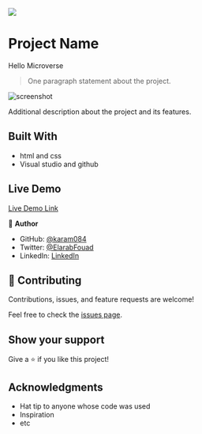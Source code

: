 ![](https://github.com/karam084/Hello_Microverse)

# Project Name

Hello Microverse

> One paragraph statement about the project.

![screenshot]()

Additional description about the project and its features.

## Built With

- html and css
- Visual studio and github

## Live Demo

[Live Demo Link](https://github.com/karam084/Hello_Microverse)

👤 **Author**

- GitHub: [@karam084](https://github.com/karam084)
- Twitter: [@ElarabFouad](https://twitter.com/ElarabFouad)
- LinkedIn: [LinkedIn](https://www.linkedin.com/in/karam-fouad-179830214/)

## 🤝 Contributing

Contributions, issues, and feature requests are welcome!

Feel free to check the [issues page](../../issues/).

## Show your support

Give a ⭐️ if you like this project!

## Acknowledgments

- Hat tip to anyone whose code was used
- Inspiration
- etc
